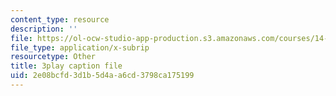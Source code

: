 ```yaml
---
content_type: resource
description: ''
file: https://ol-ocw-studio-app-production.s3.amazonaws.com/courses/14-01sc-principles-of-microeconomics-fall-2011/2e08bcfd3d1b5d4aa6cd3798ca175199_A6FOBdtbcz4.vtt
file_type: application/x-subrip
resourcetype: Other
title: 3play caption file
uid: 2e08bcfd-3d1b-5d4a-a6cd-3798ca175199
---
```

